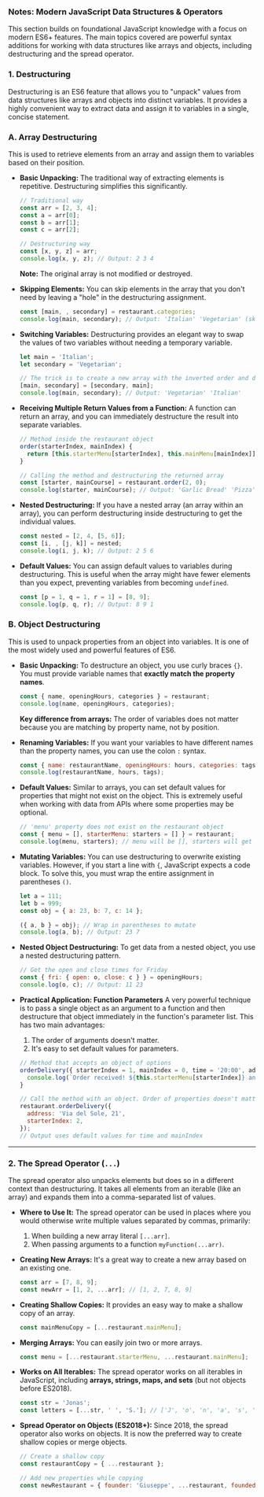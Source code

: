 ### **Notes: Modern JavaScript Data Structures & Operators**

This section builds on foundational JavaScript knowledge with a focus on modern ES6+ features. The main topics covered are powerful syntax additions for working with data structures like arrays and objects, including destructuring and the spread operator.

### **1. Destructuring**

Destructuring is an ES6 feature that allows you to "unpack" values from data structures like arrays and objects into distinct variables. It provides a highly convenient way to extract data and assign it to variables in a single, concise statement.

### **A. Array Destructuring**

This is used to retrieve elements from an array and assign them to variables based on their position.

* **Basic Unpacking:**
  The traditional way of extracting elements is repetitive. Destructuring simplifies this significantly.

  ```jsx
  // Traditional way
  const arr = [2, 3, 4];
  const a = arr[0];
  const b = arr[1];
  const c = arr[2];

  // Destructuring way
  const [x, y, z] = arr;
  console.log(x, y, z); // Output: 2 3 4

  ```

  **Note:** The original array is not modified or destroyed.

* **Skipping Elements:**
  You can skip elements in the array that you don't need by leaving a "hole" in the destructuring assignment.

  ```jsx
  const [main, , secondary] = restaurant.categories;
  console.log(main, secondary); // Output: 'Italian' 'Vegetarian' (skips 'Pizzeria')

  ```

* **Switching Variables:**
  Destructuring provides an elegant way to swap the values of two variables without needing a temporary variable.

  ```jsx
  let main = 'Italian';
  let secondary = 'Vegetarian';

  // The trick is to create a new array with the inverted order and destructure it right away
  [main, secondary] = [secondary, main];
  console.log(main, secondary); // Output: 'Vegetarian' 'Italian'

  ```

* **Receiving Multiple Return Values from a Function:**
  A function can return an array, and you can immediately destructure the result into separate variables.

  ```jsx
  // Method inside the restaurant object
  order(starterIndex, mainIndex) {
    return [this.starterMenu[starterIndex], this.mainMenu[mainIndex]];
  }

  // Calling the method and destructuring the returned array
  const [starter, mainCourse] = restaurant.order(2, 0);
  console.log(starter, mainCourse); // Output: 'Garlic Bread' 'Pizza'

  ```

* **Nested Destructuring:**
  If you have a nested array (an array within an array), you can perform destructuring inside destructuring to get the individual values.

  ```jsx
  const nested = [2, 4, [5, 6]];
  const [i, , [j, k]] = nested;
  console.log(i, j, k); // Output: 2 5 6

  ```

* **Default Values:**
  You can assign default values to variables during destructuring. This is useful when the array might have fewer elements than you expect, preventing variables from becoming `undefined`.

  ```jsx
  const [p = 1, q = 1, r = 1] = [8, 9];
  console.log(p, q, r); // Output: 8 9 1

  ```

### **B. Object Destructuring**

This is used to unpack properties from an object into variables. It is one of the most widely used and powerful features of ES6.

* **Basic Unpacking:**
  To destructure an object, you use curly braces `{}`. You must provide variable names that **exactly match the property names**.

  ```jsx
  const { name, openingHours, categories } = restaurant;
  console.log(name, openingHours, categories);

  ```

  **Key difference from arrays:** The order of variables does not matter because you are matching by property name, not by position.

* **Renaming Variables:**
  If you want your variables to have different names than the property names, you can use the colon `:` syntax.

  ```jsx
  const { name: restaurantName, openingHours: hours, categories: tags } = restaurant;
  console.log(restaurantName, hours, tags);

  ```

* **Default Values:**
  Similar to arrays, you can set default values for properties that might not exist on the object. This is extremely useful when working with data from APIs where some properties may be optional.

  ```jsx
  // 'menu' property does not exist on the restaurant object
  const { menu = [], starterMenu: starters = [] } = restaurant;
  console.log(menu, starters); // menu will be [], starters will get its actual value

  ```

* **Mutating Variables:**
  You can use destructuring to overwrite existing variables. However, if you start a line with `{`, JavaScript expects a code block. To solve this, you must wrap the entire assignment in parentheses `()`.

  ```jsx
  let a = 111;
  let b = 999;
  const obj = { a: 23, b: 7, c: 14 };

  ({ a, b } = obj); // Wrap in parentheses to mutate
  console.log(a, b); // Output: 23 7

  ```

* **Nested Object Destructuring:**
  To get data from a nested object, you use a nested destructuring pattern.

  ```jsx
  // Get the open and close times for Friday
  const { fri: { open: o, close: c } } = openingHours;
  console.log(o, c); // Output: 11 23

  ```

* **Practical Application: Function Parameters**
  A very powerful technique is to pass a single object as an argument to a function and then destructure that object immediately in the function's parameter list. This has two main advantages:

  1. The order of arguments doesn't matter.
  2. It's easy to set default values for parameters.

  ```jsx
  // Method that accepts an object of options
  orderDelivery({ starterIndex = 1, mainIndex = 0, time = '20:00', address }) {
    console.log(`Order received! ${this.starterMenu[starterIndex]} and ${this.mainMenu[mainIndex]} will be delivered to ${address} at ${time}`);
  }

  // Call the method with an object. Order of properties doesn't matter.
  restaurant.orderDelivery({
    address: 'Via del Sole, 21',
    starterIndex: 2,
  });
  // Output uses default values for time and mainIndex

  ```

---

### **2. The Spread Operator (`...`)**

The spread operator also unpacks elements but does so in a different context than destructuring. It takes all elements from an iterable (like an array) and expands them into a comma-separated list of values.

* **Where to Use It:** The spread operator can be used in places where you would otherwise write multiple values separated by commas, primarily:

  1. When building a new array literal `[...arr]`.
  2. When passing arguments to a function `myFunction(...arr)`.

* **Creating New Arrays:** It's a great way to create a new array based on an existing one.

  ```jsx
  const arr = [7, 8, 9];
  const newArr = [1, 2, ...arr]; // [1, 2, 7, 8, 9]

  ```

* **Creating Shallow Copies:** It provides an easy way to make a shallow copy of an array.

  ```jsx
  const mainMenuCopy = [...restaurant.mainMenu];

  ```

* **Merging Arrays:** You can easily join two or more arrays.

  ```jsx
  const menu = [...restaurant.starterMenu, ...restaurant.mainMenu];

  ```

* **Works on All Iterables:** The spread operator works on all iterables in JavaScript, including **arrays, strings, maps, and sets** (but not objects before ES2018).

  ```jsx
  const str = 'Jonas';
  const letters = [...str, ' ', 'S.']; // ['J', 'o', 'n', 'a', 's', ' ', 'S.']

  ```

* **Spread Operator on Objects (ES2018+):**
  Since 2018, the spread operator also works on objects. It is now the preferred way to create shallow copies or merge objects.

  ```jsx
  // Create a shallow copy
  const restaurantCopy = { ...restaurant };

  // Add new properties while copying
  const newRestaurant = { founder: 'Giuseppe', ...restaurant, foundedIn: 1998 };

  ```
